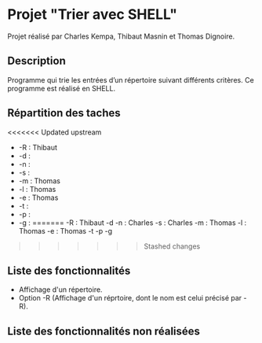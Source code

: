 # Projet "Trier avec SHELL"

Projet réalisé par Charles Kempa, Thibaut Masnin et Thomas Dignoire.

## Description

Programme qui trie les entrées d’un répertoire suivant différents critères. Ce programme est réalisé en SHELL.

## Répartition des taches

<<<<<<< Updated upstream
* -R : Thibaut
* -d : 
* -n : 
* -s :
* -m : Thomas
* -l : Thomas
* -e : Thomas
* -t :
* -p :
* -g :
=======
-R : Thibaut
-d
-n : Charles
-s : Charles
-m : Thomas
-l : Thomas
-e : Thomas
-t
-p
-g
>>>>>>> Stashed changes

## Liste des fonctionnalités

* Affichage d'un répertoire.
* Option -R (Affichage d'un réprtoire, dont le nom est celui précisé par -R).

## Liste des fonctionnalités non réalisées
